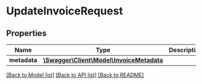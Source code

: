 # UpdateInvoiceRequest

## Properties
Name | Type | Description | Notes
------------ | ------------- | ------------- | -------------
**metadata** | [**\Swagger\Client\Model\InvoiceMetadata**](InvoiceMetadata.md) |  | [optional] 

[[Back to Model list]](../../README.md#documentation-for-models) [[Back to API list]](../../README.md#documentation-for-api-endpoints) [[Back to README]](../../README.md)

